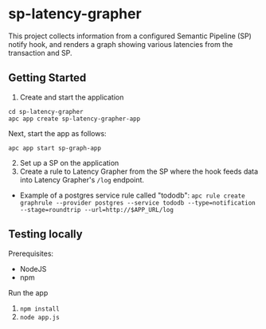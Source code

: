 # sp-latency-grapher

This project collects information from a configured Semantic Pipeline (SP) notify hook, and
renders a graph showing various latencies from the transaction and SP.


## Getting Started

1. Create and start the application

```
cd sp-latency-grapher
apc app create sp-latency-grapher-app
```

Next, start the app as follows:

```
apc app start sp-graph-app
```

2. Set up a SP on the application
3. Create a rule to Latency Grapher from the SP where the hook feeds data into Latency Grapher's `/log` endpoint.
  * Example of a postgres service rule called "tododb": `apc rule create graphrule --provider postgres --service tododb --type=notification --stage=roundtrip --url=http://$APP_URL/log`

## Testing locally

Prerequisites:

* NodeJS
* npm

Run the app

1. `npm install`
2. `node app.js`
